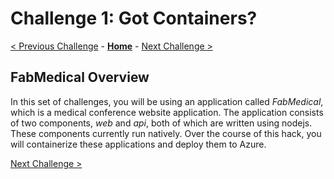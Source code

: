 # Challenge 1: Got Containers?

[< Previous Challenge](./00-prereqs.md) - **[Home](../README.md)** - [Next Challenge >](./01a-containers.md)

## FabMedical Overview
In this set of challenges, you will be using an application called _FabMedical_, which is a medical conference website application.  The application consists of two components, *web* and *api*, both of which are written using nodejs.  These components currently run natively.  Over the course of this hack, you will containerize these applications and deploy them to Azure.

[Next Challenge >](./01a-containers.md)